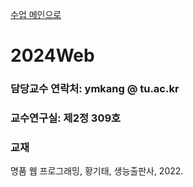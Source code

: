 [수업 메인으로](https://github.com/dknife/dknife.github.io/wiki/Lecture_Homepage)

# 2024Web

### 담당교수 연락처: ymkang @ tu.ac.kr

### 교수연구실: 제2정 309호

### 교재

명품 웹 프로그래밍, 황기태, 생능출판사, 2022.
